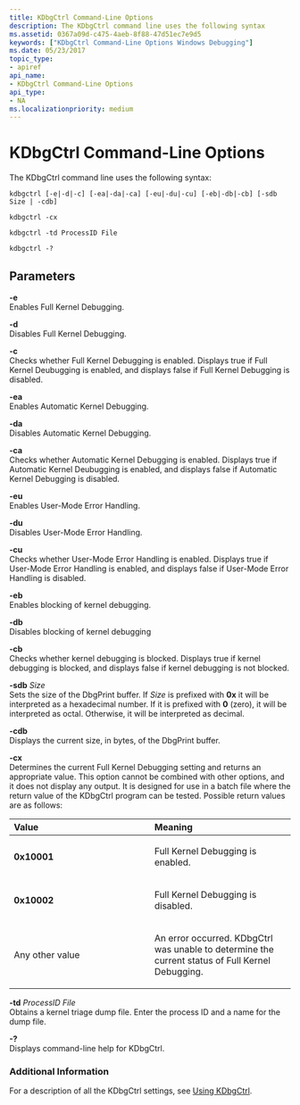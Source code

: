 ```yaml
---
title: KDbgCtrl Command-Line Options
description: The KDbgCtrl command line uses the following syntax
ms.assetid: 0367a09d-c475-4aeb-8f88-47d51ec7e9d5
keywords: ["KDbgCtrl Command-Line Options Windows Debugging"]
ms.date: 05/23/2017
topic_type:
- apiref
api_name:
- KDbgCtrl Command-Line Options
api_type:
- NA
ms.localizationpriority: medium
---
```


# KDbgCtrl Command-Line Options


The KDbgCtrl command line uses the following syntax:

```dbgcmd
kdbgctrl [-e|-d|-c] [-ea|-da|-ca] [-eu|-du|-cu] [-eb|-db|-cb] [-sdb Size | -cdb] 

kdbgctrl -cx 

kdbgctrl -td ProcessID File 

kdbgctrl -? 
```

## <span id="ddk_kdbgctrl_command_line_options_dbg"></span><span id="DDK_KDBGCTRL_COMMAND_LINE_OPTIONS_DBG"></span>Parameters


<span id="_______-e______"></span><span id="_______-E______"></span> **-e**   
Enables Full Kernel Debugging.

<span id="_______-d______"></span><span id="_______-D______"></span> **-d**   
Disables Full Kernel Debugging.

<span id="_______-c______"></span><span id="_______-C______"></span> **-c**   
Checks whether Full Kernel Debugging is enabled. Displays true if Full Kernel Deubugging is enabled, and displays false if Full Kernel Debugging is disabled.

<span id="_______-ea______"></span><span id="_______-EA______"></span> **-ea**   
Enables Automatic Kernel Debugging.

<span id="_______-da______"></span><span id="_______-DA______"></span> **-da**   
Disables Automatic Kernel Debugging.

<span id="_______-ca______"></span><span id="_______-CA______"></span> **-ca**   
Checks whether Automatic Kernel Debugging is enabled. Displays true if Automatic Kernel Deubugging is enabled, and displays false if Automatic Kernel Debugging is disabled.

<span id="_______-eu______"></span><span id="_______-EU______"></span> **-eu**   
Enables User-Mode Error Handling.

<span id="_______-du______"></span><span id="_______-DU______"></span> **-du**   
Disables User-Mode Error Handling.

<span id="_______-cu______"></span><span id="_______-CU______"></span> **-cu**   
Checks whether User-Mode Error Handling is enabled. Displays true if User-Mode Error Handling is enabled, and displays false if User-Mode Error Handling is disabled.

<span id="-eb"></span><span id="-EB"></span>**-eb**  
Enables blocking of kernel debugging.

<span id="-db"></span><span id="-DB"></span>**-db**  
Disables blocking of kernel debugging

<span id="-cb"></span><span id="-CB"></span>**-cb**  
Checks whether kernel debugging is blocked. Displays true if kernel debugging is blocked, and displays false if kernel debugging is not blocked.

<span id="_______-sdb_______Size______"></span><span id="_______-sdb_______size______"></span><span id="_______-SDB_______SIZE______"></span> **-sdb** *Size*   
Sets the size of the DbgPrint buffer. If *Size* is prefixed with **0x** it will be interpreted as a hexadecimal number. If it is prefixed with **0** (zero), it will be interpreted as octal. Otherwise, it will be interpreted as decimal.

<span id="_______-cdb______"></span><span id="_______-CDB______"></span> **-cdb**   
Displays the current size, in bytes, of the DbgPrint buffer.

<span id="_______-cx______"></span><span id="_______-CX______"></span> **-cx**   
Determines the current Full Kernel Debugging setting and returns an appropriate value. This option cannot be combined with other options, and it does not display any output. It is designed for use in a batch file where the return value of the KDbgCtrl program can be tested. Possible return values are as follows:

<table>
<colgroup>
<col width="50%" />
<col width="50%" />
</colgroup>
<thead>
<tr class="header">
<th align="left">Value</th>
<th align="left">Meaning</th>
</tr>
</thead>
<tbody>
<tr class="odd">
<td align="left"><p><strong>0x10001</strong></p></td>
<td align="left"><p>Full Kernel Debugging is enabled.</p></td>
</tr>
<tr class="even">
<td align="left"><p><strong>0x10002</strong></p></td>
<td align="left"><p>Full Kernel Debugging is disabled.</p></td>
</tr>
<tr class="odd">
<td align="left"><p>Any other value</p></td>
<td align="left"><p>An error occurred. KDbgCtrl was unable to determine the current status of Full Kernel Debugging.</p></td>
</tr>
</tbody>
</table>

 

<span id="-td_ProcessID_File"></span><span id="-td_processid_file"></span><span id="-TD_PROCESSID_FILE"></span>**-td** *ProcessID* *File*  
Obtains a kernel triage dump file. Enter the process ID and a name for the dump file.

<span id="_______-_______"></span> **-?**   
Displays command-line help for KDbgCtrl.

### <span id="Additional_Information"></span><span id="additional_information"></span><span id="ADDITIONAL_INFORMATION"></span>Additional Information

For a description of all the KDbgCtrl settings, see [Using KDbgCtrl](using-kdbgctrl.md).

 

 





